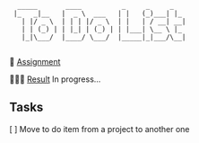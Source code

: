 ```
  _____       ____          _     _     _   
 |_   _|__   |  _ \  ___   | |   (_)___| |_ 
   | |/ _ \  | | | |/ _ \  | |   | / __| __|
   | | (_) | | |_| | (_) | | |___| \__ \ |_ 
   |_|\___/  |____/ \___/  |_____|_|___/\__|
                                            
```

🎯 [Assignment](https://www.theodinproject.com/lessons/node-path-javascript-todo-list)

👩🏽‍💻 [Result]() In progress...

## Tasks

[ ] Move to do item from a project to another one
